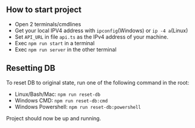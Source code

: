 ## How to start project

- Open 2 terminals/cmdlines
- Get your local IPV4 address with `ipconfig`(Windows) or `ip -4 a`(Linux)
- Set `API_URL` in file `api.ts` as the IPv4 address of your machine.
- Exec `npm run start` in a terminal
- Exec `npm run server` in the other terminal

## Resetting DB

To reset DB to original state, run one of the following command in the root:
- Linux/Bash/Mac: `npm run reset-db`
- Windows CMD: `npm run reset-db:cmd`
- Windows Powershell: `npm run reset-db:powershell`

Project should now be up and running.